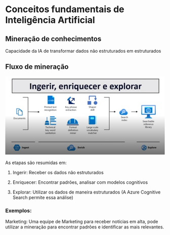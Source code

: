 # Conceitos fundamentais de Inteligência Artificial

## Mineração de conhecimentos

Capacidade da IA de transformar dados não estruturados em estruturados

## Fluxo de mineração

![Fluxo](imagens/mineracao1.png)

As etapas são resumidas em:
1. Ingerir: Receber os dados não estruturados

2. Enriquecer: Encontrar padrões, analisar com modelos cognitivos

3. Explorar: Utilizar os dados de maneira estruturados
(A Azure Cognitive Search permite essa análise)

### Exemplos:

Marketing: Uma equipe de Marketing para receber notícias em alta, pode utilizar a mineração para encontrar padrões e identificar as mais relevantes.